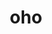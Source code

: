 ---
category: 3-letters
denotation: null
name: oho
reference_link: https://www.etymonline.com/word/oho
root_language: null
root_name: null
title: oho
type: free
word_sums:
- respelling: oho
  sum: 'Oho + '
---
